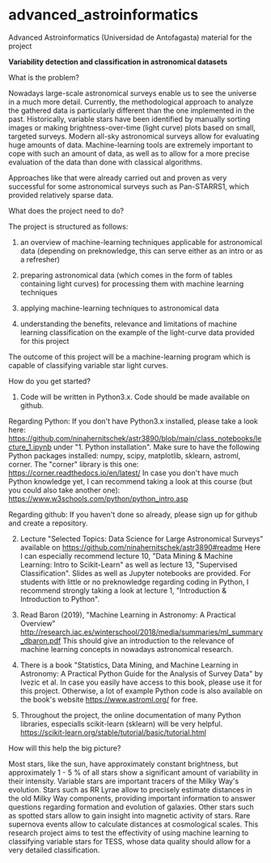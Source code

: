 # advanced_astroinformatics

Advanced Astroinformatics (Universidad de Antofagasta) material for the project


**Variability detection and classification in astronomical datasets**

What is the problem? 

Nowadays large-scale astronomical surveys enable us to see the universe in a much more detail. Currently, the methodological
approach to analyze the gathered data is particularly different than the one implemented in the past. Historically, variable 
stars have been identified by manually sorting images or making brightness-over-time (light curve) plots based on small, targeted surveys. 
Modern all-sky astronomical surveys allow for evaluating huge amounts of data. Machine-learning tools are extremely important to cope with such an amount of 
data, as well as to allow for a more precise evaluation of the data than done with classical algorithms.

Approaches like that were already carried out and proven as very successful for some astronomical surveys such as Pan-STARRS1, which provided relatively sparse data.

What does the project need to do?

The project is structured as follows:

1) an overview of machine-learning techniques applicable for astronomical data (depending on preknowledge, this can serve either as an intro or as a refresher)

2) preparing astronomical data (which comes in the form of tables containing light curves) for processing them with machine learning techniques

3) applying machine-learning techniques to astronomical data

4) understanding the benefits, relevance and limitations of machine learning classification on the example of the light-curve data provided for this project

The outcome of this project will be a machine-learning program which is capable of classifying variable star light curves.


How do you get started? 

1) Code will be written in Python3.x. Code should be made available on github.

Regarding Python: If you don't have Python3.x installed, please take a look here:
https://github.com/ninahernitschek/astr3890/blob/main/class_notebooks/lecture_1.ipynb under "1. Python installation".
Make sure to have the following Python packages installed:
numpy, scipy, matplotlib, sklearn, astroml, corner. The "corner" library is this one: https://corner.readthedocs.io/en/latest/
In case you don't have much Python knowledge yet, I can recommend taking a look at this course (but you could also take another one):
https://www.w3schools.com/python/python_intro.asp

Regarding github: If you haven't done so already, please sign up for github and create a repository.


2) Lecture "Selected Topics: Data Science for Large Astronomical Surveys" available on https://github.com/ninahernitschek/astr3890#readme
Here I can especially recommend lecture 10, "Data Mining & Machine Learning: Intro to Scikit-Learn" as well as lecture 13, "Supervised Classification". Slides as well as Jupyter notebooks are provided.
For students with little or no preknowledge regarding coding in Python, I recommend strongly taking a look at lecture 1, "Introduction & Introduction to Python".

3) Read Baron (2019), "Machine Learning in Astronomy: A Practical Overview" http://research.iac.es/winterschool/2018/media/summaries/ml_summary_dbaron.pdf
This should give an introduction to the relevance of machine learning concepts in nowadays astronomical research.

4) There is a book
"Statistics, Data Mining, and Machine Learning in Astronomy: A Practical Python Guide for the Analysis of Survey Data" by Ivezic et al.
In case you easily have access to this book, please use it for this project. Otherwise, a lot of example Python code is also available on the book's website https://www.astroml.org/ for free.

5) Throughout the project, the online documentation of many Python libraries, especialls scikit-learn (sklearn) will be very helpful. https://scikit-learn.org/stable/tutorial/basic/tutorial.html

How will this help the big picture? 

Most stars, like the sun, have approximately constant brightness, but approximately 1 - 5 % of all stars show a significant amount of variability in their intensity. 
Variable stars are important tracers of the Milky Way's evolution. Stars such as RR Lyrae allow to precisely estimate distances in the 
old Milky Way components, providing important information to answer questions regarding formation and evolution of galaxies. Other stars such as spotted stars allow 
to gain insight into magnetic activity of stars. Rare supernova events allow to calculate distances at cosmological scales. This research project aims to test the 
effectivity of using machine learning to classifying variable stars for TESS, whose data quality should allow for a very detailed classification.








